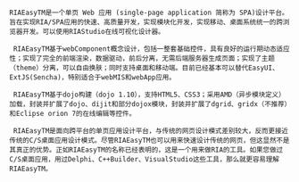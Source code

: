     RIAEasyTM是一个单页 Web 应用 (single-page application 简称为 SPA)设计平台。旨在实现RIA/SPA应用的快速、高质量开发，实现模块化开发，实现移动、桌面系统统一的跨浏览器开发。可以使用RIAStudio在线可视化设计器。

     RIAEasyTM基于webComponent概念设计，包括一整套基础控件，具有良好的运行期动态适应性；实现了完全的前端渲染，数据驱动，前后分离，无需后端服务器生成页面；实现了主题（theme）分离，可以自由换肤；同时支持桌面和移动端。目前已经基本可以替代EasyUI、ExtJS(Sencha)，特别适合于webMIS和webApp应用。

     RIAEasyTM基于dojo构建（dojo 1.10），支持HTML5、CSS3；采用AMD（异步模块定义）加载，封装并扩展了dojo、dijit和部分dojox模块，封装并扩展了dgrid、gridx（不推荐）和Eclipse orion 7的在线编辑等控件。

     RIAEasyTM是面向跨平台的单页应用设计平台，与传统的网页设计模式差别较大，反而更接近传统的C/S桌面应用设计模式。尽管RIAEasyTM也可以用来快速设计传统的网页，但这显然不是其真正的优势。正如RIAEasyTM的名称已经表明的，这是一个用来做RIA的工具。如果您做过C/S桌面应用，用过Delphi、C++Builder、VisualStudio这些工具，那么就更容易理解RIAEasyTM。